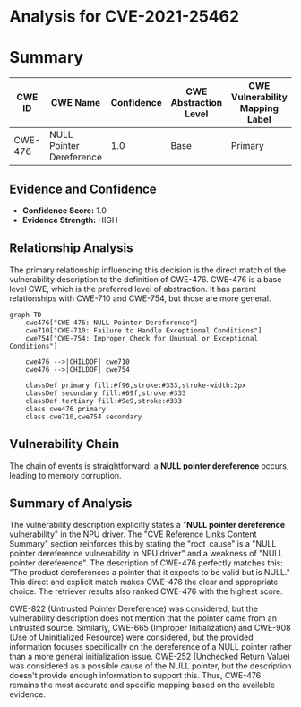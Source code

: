 # Analysis for CVE-2021-25462

# Summary
| CWE ID | CWE Name | Confidence | CWE Abstraction Level | CWE Vulnerability Mapping Label | CWE-Vulnerability Mapping Notes |
|---|---|---|---|---|---|
| CWE-476 | NULL Pointer Dereference | 1.0 | Base | Primary | Allowed |

## Evidence and Confidence

*   **Confidence Score:** 1.0
*   **Evidence Strength:** HIGH

## Relationship Analysis
The primary relationship influencing this decision is the direct match of the vulnerability description to the definition of CWE-476. CWE-476 is a base level CWE, which is the preferred level of abstraction. It has parent relationships with CWE-710 and CWE-754, but those are more general.

```mermaid
graph TD
    cwe476["CWE-476: NULL Pointer Dereference"]
    cwe710["CWE-710: Failure to Handle Exceptional Conditions"]
    cwe754["CWE-754: Improper Check for Unusual or Exceptional Conditions"]
    
    cwe476 -->|CHILDOF| cwe710
    cwe476 -->|CHILDOF| cwe754
    
    classDef primary fill:#f96,stroke:#333,stroke-width:2px
    classDef secondary fill:#69f,stroke:#333
    classDef tertiary fill:#9e9,stroke:#333
    class cwe476 primary
    class cwe710,cwe754 secondary
```

## Vulnerability Chain
The chain of events is straightforward: a **NULL pointer dereference** occurs, leading to memory corruption.

## Summary of Analysis
The vulnerability description explicitly states a "**NULL pointer dereference** vulnerability" in the NPU driver. The "CVE Reference Links Content Summary" section reinforces this by stating the "root_cause" is a "NULL pointer dereference vulnerability in NPU driver" and a weakness of "NULL pointer dereference". The description of CWE-476 perfectly matches this: "The product dereferences a pointer that it expects to be valid but is NULL." This direct and explicit match makes CWE-476 the clear and appropriate choice. The retriever results also ranked CWE-476 with the highest score.

CWE-822 (Untrusted Pointer Dereference) was considered, but the vulnerability description does not mention that the pointer came from an untrusted source. Similarly, CWE-665 (Improper Initialization) and CWE-908 (Use of Uninitialized Resource) were considered, but the provided information focuses specifically on the dereference of a NULL pointer rather than a more general initialization issue. CWE-252 (Unchecked Return Value) was considered as a possible cause of the NULL pointer, but the description doesn't provide enough information to support this. Thus, CWE-476 remains the most accurate and specific mapping based on the available evidence.